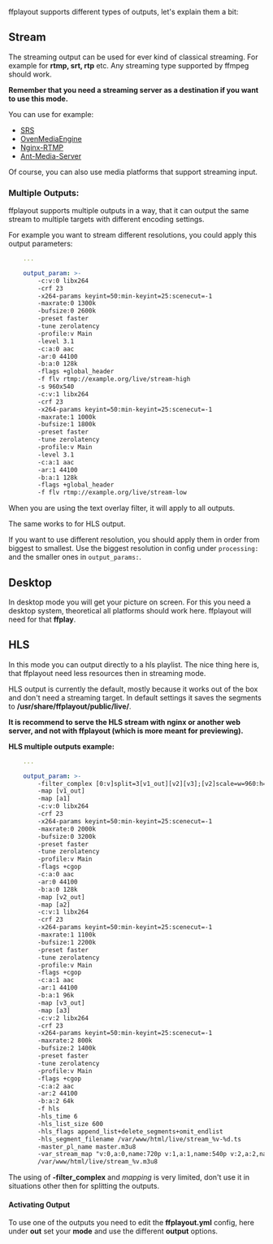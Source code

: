 ffplayout supports different types of outputs, let's explain them a bit:

## Stream

The streaming output can be used for ever kind of classical streaming. For example for **rtmp, srt, rtp** etc. Any streaming type supported by ffmpeg should work.

**Remember that you need a streaming server as a destination if you want to use this mode.**

You can use for example:

- [SRS](https://github.com/ossrs/srs)
- [OvenMediaEngine](https://www.ovenmediaengine.com/ome)
- [Nginx-RTMP](https://www.digitalocean.com/community/tutorials/how-to-set-up-a-video-streaming-server-using-nginx-rtmp-on-ubuntu-20-04)
- [Ant-Media-Server](https://github.com/ant-media/Ant-Media-Server)

Of course, you can also use media platforms that support streaming input.

### Multiple Outputs:

ffplayout supports multiple outputs in a way, that it can output the same stream to multiple targets with different encoding settings.

For example you want to stream different resolutions, you could apply this output parameters:

```YAML
    ...

    output_param: >-
        -c:v:0 libx264
        -crf 23
        -x264-params keyint=50:min-keyint=25:scenecut=-1
        -maxrate:0 1300k
        -bufsize:0 2600k
        -preset faster
        -tune zerolatency
        -profile:v Main
        -level 3.1
        -c:a:0 aac
        -ar:0 44100
        -b:a:0 128k
        -flags +global_header
        -f flv rtmp://example.org/live/stream-high
        -s 960x540
        -c:v:1 libx264
        -crf 23
        -x264-params keyint=50:min-keyint=25:scenecut=-1
        -maxrate:1 1000k
        -bufsize:1 1800k
        -preset faster
        -tune zerolatency
        -profile:v Main
        -level 3.1
        -c:a:1 aac
        -ar:1 44100
        -b:a:1 128k
        -flags +global_header
        -f flv rtmp://example.org/live/stream-low
```

When you are using the text overlay filter, it will apply to all outputs.

The same works to for HLS output.

If you want to use different resolution, you should apply them in order from biggest to smallest. Use the biggest resolution in config under `processing:` and the smaller ones in `output_params:`.

## Desktop

In desktop mode you will get your picture on screen. For this you need a desktop system, theoretical all platforms should work here. ffplayout will need for that **ffplay**.

## HLS

In this mode you can output directly to a hls playlist. The nice thing here is, that ffplayout need less resources then in streaming mode.

HLS output is currently the default, mostly because it works out of the box and don't need a streaming target. In default settings it saves the segments to **/usr/share/ffplayout/public/live/**.

**It is recommend to serve the HLS stream with nginx or another web server, and not with ffplayout (which is more meant for previewing).**

**HLS multiple outputs example:**

```YAML
    ...

    output_param: >-
        -filter_complex [0:v]split=3[v1_out][v2][v3];[v2]scale=w=960:h=540[v2_out];[v3]scale=w=640:h=360[v3_out];[0:a]asplit=3[a1][a2][a3]
        -map [v1_out]
        -map [a1]
        -c:v:0 libx264
        -crf 23
        -x264-params keyint=50:min-keyint=25:scenecut=-1
        -maxrate:0 2000k
        -bufsize:0 3200k
        -preset faster
        -tune zerolatency
        -profile:v Main
        -flags +cgop
        -c:a:0 aac
        -ar:0 44100
        -b:a:0 128k
        -map [v2_out]
        -map [a2]
        -c:v:1 libx264
        -crf 23
        -x264-params keyint=50:min-keyint=25:scenecut=-1
        -maxrate:1 1100k
        -bufsize:1 2200k
        -preset faster
        -tune zerolatency
        -profile:v Main
        -flags +cgop
        -c:a:1 aac
        -ar:1 44100
        -b:a:1 96k
        -map [v3_out]
        -map [a3]
        -c:v:2 libx264
        -crf 23
        -x264-params keyint=50:min-keyint=25:scenecut=-1
        -maxrate:2 800k
        -bufsize:2 1400k
        -preset faster
        -tune zerolatency
        -profile:v Main
        -flags +cgop
        -c:a:2 aac
        -ar:2 44100
        -b:a:2 64k
        -f hls
        -hls_time 6
        -hls_list_size 600
        -hls_flags append_list+delete_segments+omit_endlist
        -hls_segment_filename /var/www/html/live/stream_%v-%d.ts
        -master_pl_name master.m3u8
        -var_stream_map "v:0,a:0,name:720p v:1,a:1,name:540p v:2,a:2,name:360p"
        /var/www/html/live/stream_%v.m3u8
```

The using of **-filter_complex** and *mapping* is very limited, don't use it in situations other then for splitting the outputs.

#### Activating Output

To use one of the outputs you need to edit the **ffplayout.yml** config, here under **out** set your **mode** and use the different **output** options.
